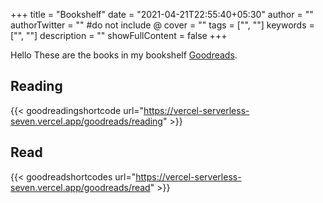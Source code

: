 +++
title = "Bookshelf"
date = "2021-04-21T22:55:40+05:30"
author = ""
authorTwitter = "" #do not include @
cover = ""
tags = ["", ""]
keywords = ["", ""]
description = ""
showFullContent = false
+++

Hello
These are the books in my bookshelf [Goodreads](https://www.goodreads.com/user/show/90566917-sulagna-moitra). 


## Reading
{{< goodreadingshortcode url="https://vercel-serverless-seven.vercel.app/goodreads/reading" >}}

## Read
{{< goodreadshortcodes url="https://vercel-serverless-seven.vercel.app/goodreads/read" >}}
